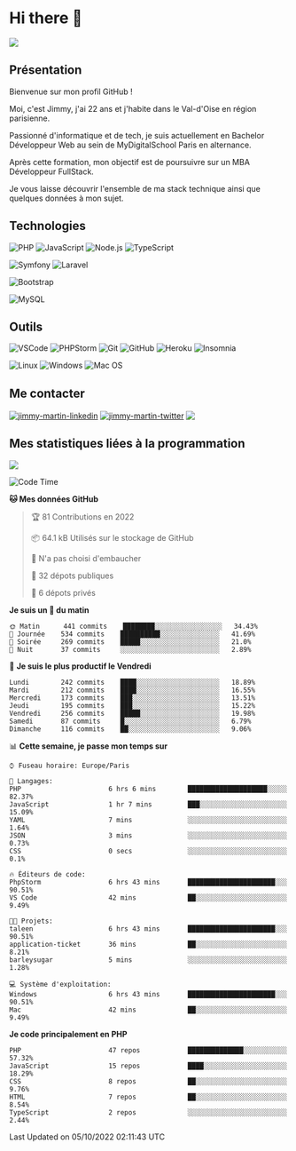 # Hi there 👋

![](https://komarev.com/ghpvc/?username=jimmy-martin&color=1a1b27)

<!--
**jimmy-martin/jimmy-martin** is a ✨ _special_ ✨ repository because its `README.md` (this file) appears on your GitHub profile.

Here are some ideas to get you started:

- 🔭 I’m currently working on ...
- 🌱 I’m currently learning ...
- 👯 I’m looking to collaborate on ...
- 🤔 I’m looking for help with ...
- 💬 Ask me about ...
- 📫 How to reach me: ...
- 😄 Pronouns: ...
- ⚡ Fun fact: ...
-->

## Présentation

Bienvenue sur mon profil GitHub !

Moi, c'est Jimmy, j'ai 22 ans et j'habite dans le Val-d'Oise en région parisienne.

Passionné d'informatique et de tech, je suis actuellement en Bachelor Développeur Web au sein de MyDigitalSchool Paris en alternance.

Après cette formation, mon objectif est de poursuivre sur un MBA Développeur FullStack.

Je vous laisse découvrir l'ensemble de ma stack technique ainsi que quelques données à mon sujet.

## Technologies

<div>

![PHP](https://img.shields.io/badge/PHP-777BB4?style=for-the-badge&logo=php&logoColor=white) ![JavaScript](https://img.shields.io/badge/JavaScript-F7DF1E?style=for-the-badge&logo=javascript&logoColor=black) ![Node.js](https://img.shields.io/badge/Node.js-43853D?style=for-the-badge&logo=node.js&logoColor=white) ![TypeScript](https://img.shields.io/badge/TypeScript-007ACC?style=for-the-badge&logo=typescript&logoColor=white)

</div>
<div>

![Symfony](https://img.shields.io/badge/Symfony-092E20?style=for-the-badge&logo=symfony&logoColor=white) ![Laravel](https://img.shields.io/badge/Laravel-FF2D20?style=for-the-badge&logo=laravel&logoColor=white)

</div>
<div>

![Bootstrap](https://img.shields.io/badge/Bootstrap-563D7C?style=for-the-badge&logo=bootstrap&logoColor=white)

</div>
<div>

![MySQL](https://img.shields.io/badge/MySQL-4479A1?style=for-the-badge&logo=mysql&logoColor=white)

</div>

## Outils

![VSCode](https://img.shields.io/badge/VSCode-007ACC?style=for-the-badge&logo=visual-studio-code&logoColor=white)
![PHPStorm](http://img.shields.io/badge/-PHPStorm-181717?style=for-the-badge&logo=phpstorm&logoColor=white)
![Git](https://img.shields.io/badge/Git-E44C30?style=for-the-badge&logo=git&logoColor=white)
![GitHub](https://img.shields.io/badge/GitHub-100000?style=for-the-badge&logo=github&logoColor=white)
![Heroku](https://img.shields.io/badge/Heroku-6762a6?style=for-the-badge&logo=heroku&logoColor=white)
![Insomnia](https://img.shields.io/badge/Insomnia-5600cd?style=for-the-badge&logo=insomnia&logoColor=white)

![Linux](https://img.shields.io/badge/Linux-FCC624?style=for-the-badge&logo=linux&logoColor=white)
![Windows](https://img.shields.io/badge/Windows-0078D6?style=for-the-badge&logo=windows&logoColor=white)
![Mac OS](https://img.shields.io/badge/mac%20os-000000?style=for-the-badge&logo=apple&logoColor=white)

## Me contacter

<p>
<a href="https://www.linkedin.com/in/jimmy-martin-dev/" target="blank"><img align="center" src="https://img.shields.io/badge/-LinkedIn-0077B5?style=for-the-badge&logo=Linkedin&logoColor=white&link=https://www.linkedin.com/in/jimmy-martin-dev/" alt="jimmy-martin-linkedin"/></a>
<a href="https://twitter.com/jimmydev_" target="blank"><img align="center" src="https://img.shields.io/badge/-Twitter-1DA1F2?style=for-the-badge&logo=Twitter&logoColor=white&link=https://twitter.com/jimmydev_" alt="jimmy-martin-twitter"/></a>
 <a href="mailto:jimmy.martin952@gmail.com" target="blank"><img align="center" src="https://img.shields.io/badge/gmail-D14836?style=for-the-badge&logo=gmail&logoColor=white" /></a>
</p>

## Mes statistiques liées à la programmation

<a href="https://github-readme-stats.vercel.app/api/top-langs/?username=jimmy-martin&layout=compact">
  <img align="center" src="https://github-readme-stats.vercel.app/api/top-langs/?username=jimmy-martin&layout=compact"/>
</a>



<!--START_SECTION:waka-->
![Code Time](http://img.shields.io/badge/Code%20Time-1%2C126%20hrs%2033%20mins-blue)

**🐱 Mes données GitHub** 

> 🏆 81 Contributions en 2022
 > 
> 📦 64.1 kB Utilisés sur le stockage de GitHub 
 > 
> 🚫 N'a pas choisi d'embaucher
 > 
> 📜 32 dépots publiques 
 > 
> 🔑 6 dépots privés  
 > 
**Je suis un 🐤 du matin** 

```text
🌞 Matin      441 commits    ████████░░░░░░░░░░░░░░░░░   34.43% 
🌆 Journée    534 commits    ██████████░░░░░░░░░░░░░░░   41.69% 
🌃 Soirée     269 commits    █████░░░░░░░░░░░░░░░░░░░░   21.0% 
🌙 Nuit       37 commits     ░░░░░░░░░░░░░░░░░░░░░░░░░   2.89%

```
📅 **Je suis le plus productif le Vendredi** 

```text
Lundi        242 commits    ████░░░░░░░░░░░░░░░░░░░░░   18.89% 
Mardi        212 commits    ████░░░░░░░░░░░░░░░░░░░░░   16.55% 
Mercredi     173 commits    ███░░░░░░░░░░░░░░░░░░░░░░   13.51% 
Jeudi        195 commits    ███░░░░░░░░░░░░░░░░░░░░░░   15.22% 
Vendredi     256 commits    █████░░░░░░░░░░░░░░░░░░░░   19.98% 
Samedi       87 commits     █░░░░░░░░░░░░░░░░░░░░░░░░   6.79% 
Dimanche     116 commits    ██░░░░░░░░░░░░░░░░░░░░░░░   9.06%

```


📊 **Cette semaine, je passe mon temps sur** 

```text
⌚︎ Fuseau horaire: Europe/Paris

💬 Langages: 
PHP                      6 hrs 6 mins        ████████████████████░░░░░   82.37% 
JavaScript               1 hr 7 mins         ███░░░░░░░░░░░░░░░░░░░░░░   15.09% 
YAML                     7 mins              ░░░░░░░░░░░░░░░░░░░░░░░░░   1.64% 
JSON                     3 mins              ░░░░░░░░░░░░░░░░░░░░░░░░░   0.73% 
CSS                      0 secs              ░░░░░░░░░░░░░░░░░░░░░░░░░   0.1%

🔥 Éditeurs de code: 
PhpStorm                 6 hrs 43 mins       ██████████████████████░░░   90.51% 
VS Code                  42 mins             ██░░░░░░░░░░░░░░░░░░░░░░░   9.49%

🐱‍💻 Projets: 
taleen                   6 hrs 43 mins       ██████████████████████░░░   90.51% 
application-ticket       36 mins             ██░░░░░░░░░░░░░░░░░░░░░░░   8.21% 
barleysugar              5 mins              ░░░░░░░░░░░░░░░░░░░░░░░░░   1.28%

💻 Système d'exploitation: 
Windows                  6 hrs 43 mins       ██████████████████████░░░   90.51% 
Mac                      42 mins             ██░░░░░░░░░░░░░░░░░░░░░░░   9.49%

```

**Je code principalement en PHP** 

```text
PHP                      47 repos            ██████████████░░░░░░░░░░░   57.32% 
JavaScript               15 repos            ████░░░░░░░░░░░░░░░░░░░░░   18.29% 
CSS                      8 repos             ██░░░░░░░░░░░░░░░░░░░░░░░   9.76% 
HTML                     7 repos             ██░░░░░░░░░░░░░░░░░░░░░░░   8.54% 
TypeScript               2 repos             ░░░░░░░░░░░░░░░░░░░░░░░░░   2.44%

```



 Last Updated on 05/10/2022 02:11:43 UTC
<!--END_SECTION:waka-->


